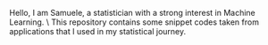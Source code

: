 Hello, I am Samuele, a statistician with a strong interest in Machine Learning. \\
This repository contains some snippet codes taken from applications that I used in my statistical journey.
